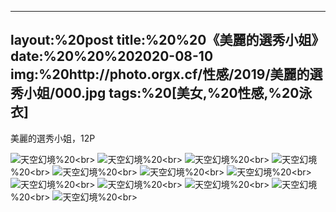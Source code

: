 ﻿---
layout:%20post
title:%20%20《美麗的選秀小姐》
date:%20%20%202020-08-10
img:%20http://photo.orgx.cf/性感/2019/美麗的選秀小姐/000.jpg
tags:%20[美女,%20性感,%20泳衣]
---

美麗的選秀小姐，12P



![天空幻境](http://photo.orgx.cf/性感/2019/美麗的選秀小姐/001.jpg%20''天空幻境'')%20<br>
![天空幻境](http://photo.orgx.cf/性感/2019/美麗的選秀小姐/002.jpg%20''天空幻境'')%20<br>
![天空幻境](http://photo.orgx.cf/性感/2019/美麗的選秀小姐/003.jpg%20''天空幻境'')%20<br>
![天空幻境](http://photo.orgx.cf/性感/2019/美麗的選秀小姐/004.jpg%20''天空幻境'')%20<br>
![天空幻境](http://photo.orgx.cf/性感/2019/美麗的選秀小姐/005.jpg%20''天空幻境'')%20<br>
![天空幻境](http://photo.orgx.cf/性感/2019/美麗的選秀小姐/006.jpg%20''天空幻境'')%20<br>
![天空幻境](http://photo.orgx.cf/性感/2019/美麗的選秀小姐/007.jpg%20''天空幻境'')%20<br>
![天空幻境](http://photo.orgx.cf/性感/2019/美麗的選秀小姐/008.jpg%20''天空幻境'')%20<br>
![天空幻境](http://photo.orgx.cf/性感/2019/美麗的選秀小姐/009.jpg%20''天空幻境'')%20<br>
![天空幻境](http://photo.orgx.cf/性感/2019/美麗的選秀小姐/010.jpg%20''天空幻境'')%20<br>
![天空幻境](http://photo.orgx.cf/性感/2019/美麗的選秀小姐/011.jpg%20''天空幻境'')%20<br>
![天空幻境](http://photo.orgx.cf/性感/2019/美麗的選秀小姐/012.jpg%20''天空幻境'')%20<br>